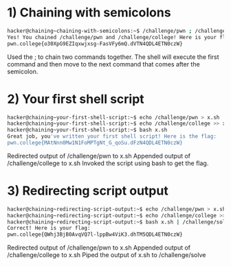 # 1) Chaining with semicolons

```bash
hacker@chaining~chaining-with-semicolons:~$ /challenge/pwn ; /challenge/college
Yes! You chained /challenge/pwn and /challenge/college! Here is your flag:
pwn.college{o30XpG9EZIqxwjxsg-FasVFy6mQ.dVTN4QDL4ETN0czW}
```
Used the ; to chain two commands together.
The shell will execute the first command and then move to the next command that comes after the semicolon.

# 2) Your first shell script

```bash
hacker@chaining~your-first-shell-script:~$ echo /challenge/pwn > x.sh
hacker@chaining~your-first-shell-script:~$ echo /challenge/college >> x.sh
hacker@chaining~your-first-shell-script:~$ bash x.sh
Great job, you've written your first shell script! Here is the flag:
pwn.college{MAtNnn0Mw1N1FoMPTgNt_G_qoSu.dFzN4QDL4ETN0czW}
```
Redirected output of /challenge/pwn to x.sh
Appended output of /challenge/college to x.sh
Invoked the script using bash to get the flag.

# 3) Redirecting script output

```bash
hacker@chaining~redirecting-script-output:~$ echo /challenge/pwn > x.sh
hacker@chaining~redirecting-script-output:~$ echo /challenge/college >> x.sh
hacker@chaining~redirecting-script-output:~$ bash x.sh | /challenge/solve
Correct! Here is your flag:
pwn.college{QWhj3BjB0AvqVQ7l-lppBw4ViK3.dhTM5QDL4ETN0czW}
```
Redirected output of /challenge/pwn to x.sh
Appended output of /challenge/college to x.sh
Piped the output of x.sh to /challenge/solve


